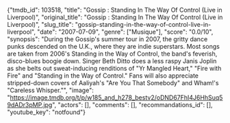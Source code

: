 {"tmdb_id": 103518, "title": "Gossip : Standing In The Way Of Control (Live in Liverpool)", "original_title": "Gossip : Standing In The Way Of Control (Live in Liverpool)", "slug_title": "gossip-standing-in-the-way-of-control-live-in-liverpool", "date": "2007-07-09", "genre": ["Musique"], "score": "0.0/10", "synopsis": "During the Gossip's summer tour in 2007, the gritty dance punks descended on the U.K., where they are indie superstars. Most songs are taken from 2006's Standing in the Way of Control, the band's feverish, disco-blues boogie down. Singer Beth Ditto does a less raspy Janis Joplin as she belts out sweat-inducing renditions of \"Yr Mangled Heart,\" \"Fire with Fire\" and \"Standing in the Way of Control.\" Fans will also appreciate stripped-down covers of Aaliyah's \"Are You That Somebody\" and Wham!'s \"Careless Whisper.\"", "image": "https://image.tmdb.org/t/p/w185_and_h278_bestv2/oDND67FhI4J6HhSuq59dADr3pMP.jpg", "actors": [], "comments": [], "recommandations_id": [], "youtube_key": "notfound"}